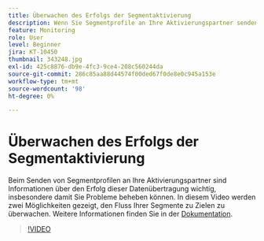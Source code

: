 ```yaml
---
title: Überwachen des Erfolgs der Segmentaktivierung
description: Wenn Sie Segmentprofile an Ihre Aktivierungspartner senden, müssen Sie unbedingt Informationen über den Erfolg dieser Datenübertragung sehen, insbesondere … (Beschreibungen sollten zwischen 60 und 160 Zeichen lang sein)
feature: Monitoring
role: User
level: Beginner
jira: KT-10450
thumbnail: 343248.jpg
exl-id: 425c8876-db9e-4fc3-9ce4-208c560244da
source-git-commit: 286c85aa88d44574f00ded67f0de8e0c945a153e
workflow-type: tm+mt
source-wordcount: '98'
ht-degree: 0%

---
```


# Überwachen des Erfolgs der Segmentaktivierung

Beim Senden von Segmentprofilen an Ihre Aktivierungspartner sind Informationen über den Erfolg dieser Datenübertragung wichtig, insbesondere damit Sie Probleme beheben können. In diesem Video werden zwei Möglichkeiten gezeigt, den Fluss Ihrer Segmente zu Zielen zu überwachen. Weitere Informationen finden Sie in der [Dokumentation](https://experienceleague.adobe.com/docs/experience-platform/dataflows/ui/monitor-segments.html?lang=de).

>[!VIDEO](https://video.tv.adobe.com/v/3415760/?learn=on&enablevpops&captions=ger)

